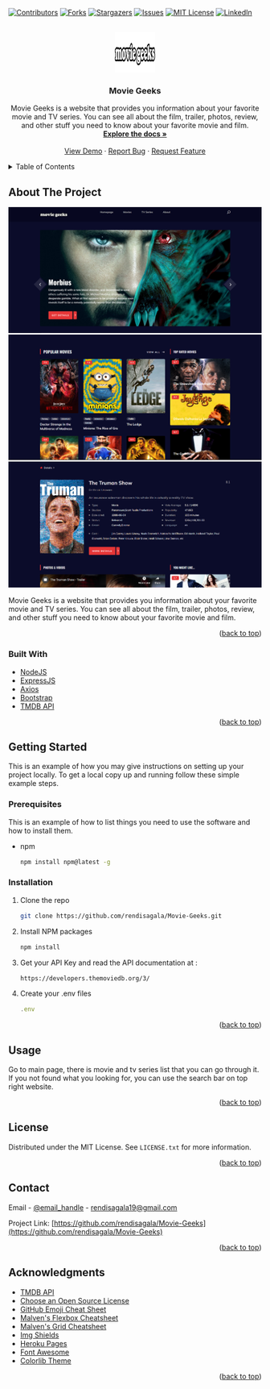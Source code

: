 <div id="top"></div>

[![Contributors][contributors-shield]][contributors-url]
[![Forks][forks-shield]][forks-url]
[![Stargazers][stars-shield]][stars-url]
[![Issues][issues-shield]][issues-url]
[![MIT License][license-shield]][license-url]
[![LinkedIn][linkedin-shield]][linkedin-url]

<!-- PROJECT LOGO -->
<br />
<div align="center">
  <a href="https://moviegeeksapp.herokuapp.com/">
    <img src="public/img/logo.png" alt="Logo" width="80" height="80">
  </a>

<h3 align="center">Movie Geeks</h3>

  <p align="center">
  Movie Geeks is a website that provides you information about your favorite movie and TV series. You can see all about the film, trailer, photos, review, and other stuff you need to know about your favorite movie and film.
    <br />
    <a href="https://github.com/rendisagala/Movie-Geeks"><strong>Explore the docs »</strong></a>
    <br />
    <br />
    <a href="https://moviegeeksapp.herokuapp.com/">View Demo</a>
    ·
    <a href="https://github.com/rendisagala/Movie-Geeks/issues">Report Bug</a>
    ·
    <a href="https://github.com/rendisagala/Movie-Geeks/issues">Request Feature</a>
  </p>
</div>

<!-- TABLE OF CONTENTS -->
<details>
  <summary>Table of Contents</summary>
  <ol>
    <li>
      <a href="#about-the-project">About The Project</a>
      <ul>
        <li><a href="#built-with">Built With</a></li>
      </ul>
    </li>
    <li>
      <a href="#getting-started">Getting Started</a>
      <ul>
        <li><a href="#prerequisites">Prerequisites</a></li>
        <li><a href="#installation">Installation</a></li>
      </ul>
    </li>
    <li><a href="#usage">Usage</a></li>
    <li><a href="#license">License</a></li>
    <li><a href="#contact">Contact</a></li>
    <li><a href="#acknowledgments">Acknowledgments</a></li>
  </ol>
</details>

<!-- ABOUT THE PROJECT -->

## About The Project

![Product Name Screen Shot][product-screenshot1]
![Product Name Screen Shot][product-screenshot2]
![Product Name Screen Shot][product-screenshot3]

Movie Geeks is a website that provides you information about your favorite movie and TV series. You can see all about the film, trailer, photos, review, and other stuff you need to know about your favorite movie and film.

<p align="right">(<a href="#top">back to top</a>)</p>

### Built With

- [NodeJS](https://nodejs.org/)
- [ExpressJS](https://expressjs.com/)
- [Axios](https://axios-http.com/)
- [Bootstrap](https://getbootstrap.com)
- [TMDB API](https://developers.themoviedb.org/3/)

<p align="right">(<a href="#top">back to top</a>)</p>

<!-- GETTING STARTED -->

## Getting Started

This is an example of how you may give instructions on setting up your project locally.
To get a local copy up and running follow these simple example steps.

### Prerequisites

This is an example of how to list things you need to use the software and how to install them.

- npm
  ```sh
  npm install npm@latest -g
  ```

### Installation

1. Clone the repo
   ```sh
   git clone https://github.com/rendisagala/Movie-Geeks.git
   ```
2. Install NPM packages
   ```sh
   npm install
   ```
3. Get your API Key and read the API documentation at :
   ```sh
   https://developers.themoviedb.org/3/
   ```
4. Create your .env files
   ```js
   .env
   ```

<p align="right">(<a href="#top">back to top</a>)</p>

<!-- USAGE EXAMPLES -->

## Usage

Go to main page, there is movie and tv series list that you can go through it. If you not found what you looking for, you can use the search bar on top right website.

<p align="right">(<a href="#top">back to top</a>)</p>

<!-- LICENSE -->

## License

Distributed under the MIT License. See `LICENSE.txt` for more information.

<p align="right">(<a href="#top">back to top</a>)</p>

<!-- CONTACT -->

## Contact

Email - [@email_handle](mailto:rendisagala19@gmail.com) - rendisagala19@gmail.com

Project Link: [https://github.com/rendisagala/Movie-Geeks](https://github.com/rendisagala/Movie-Geeks)

<p align="right">(<a href="#top">back to top</a>)</p>

<!-- ACKNOWLEDGMENTS -->

## Acknowledgments

- [TMDB API](https://developers.themoviedb.org/3/)
- [Choose an Open Source License](https://choosealicense.com)
- [GitHub Emoji Cheat Sheet](https://www.webpagefx.com/tools/emoji-cheat-sheet)
- [Malven's Flexbox Cheatsheet](https://flexbox.malven.co/)
- [Malven's Grid Cheatsheet](https://grid.malven.co/)
- [Img Shields](https://shields.io)
- [Heroku Pages](https://geroku.com)
- [Font Awesome](https://fontawesome.com)
- [Colorlib Theme](https://colorlib.com/wp/template/anime/)

<p align="right">(<a href="#top">back to top</a>)</p>

<!-- MARKDOWN LINKS & IMAGES -->
<!-- https://www.markdownguide.org/basic-syntax/#reference-style-links -->

[contributors-shield]: https://img.shields.io/github/contributors/rendisagala/Movie-Geeks.svg?style=for-the-badge
[contributors-url]: https://github.com/rendisagala/Movie-Geeks/graphs/contributors
[forks-shield]: https://img.shields.io/github/forks/rendisagala/Movie-Geeks.svg?style=for-the-badge
[forks-url]: https://github.com/rendisagala/Movie-Geeks/network/members
[stars-shield]: https://img.shields.io/github/stars/rendisagala/Movie-Geeks.svg?style=for-the-badge
[stars-url]: https://github.com/rendisagala/Movie-Geeks/stargazers
[issues-shield]: https://img.shields.io/github/issues/rendisagala/Movie-Geeks.svg?style=for-the-badge
[issues-url]: https://github.com/rendisagala/Movie-Geeks/issues
[license-shield]: https://img.shields.io/github/license/rendisagala/Movie-Geeks.svg?style=for-the-badge
[license-url]: https://github.com/rendisagala/Movie-Geeks/blob/master/LICENSE.txt
[linkedin-shield]: https://img.shields.io/badge/-LinkedIn-black.svg?style=for-the-badge&logo=linkedin&colorB=555
[linkedin-url]: https://linkedin.com/in/rendi-anjuma-sagala-a3b2421b6/
[product-screenshot1]: public/img/readme1.png
[product-screenshot2]: public/img/readme2.png
[product-screenshot3]: public/img/readme3.png

